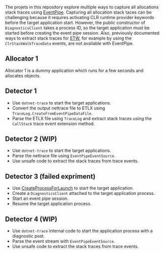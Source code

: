 The projets in this repository explore multiple ways to capture all allocations stack traces using [EventPipe](https://learn.microsoft.com/en-us/dotnet/core/diagnostics/eventpipe). Capturing all allocation stack taces can be challenging because it requires activating CLR runtime provider keywords before the target application start. However, the public constructor of `DiagnosticsClient` takes a process ID, so the target application must be started before creating the event pipe session. Also, previously documented ways to extract stack traces for [ETW](https://github.com/microsoft/perfview/blob/main/documentation/TraceEvent/TraceEventProgrammersGuide.md), for example by using the `ClrStackWalkTraceData` events, are not available with EventPipe.

## Allocator 1

Allocator 1 is a dummy application which runs for a few seconds and allocates objects.

## Detector 1

- Use `dotnet-trace` to start the target applications.
- Convert the output nettrace file to ETLX using `TraceLog.CreateFromEventPipeDataFile`.
- Parse the ETLX file using `TraceLog` and extract stack traces using the `CallStack` trace event extension method.

## Detector 2 (WIP)

- Use `dotnet-trace` to start the target applications.
- Parse the  nettrace file using `EventPipeEventSource`.
- Use unsafe code to extract the stack traces from trace events.

## Detector 3 (failed expriment)

- Use [CreateProcessForLaunch](https://learn.microsoft.com/en-us/dotnet/core/unmanaged-api/debugging/createprocessforlaunch-function) to start the target application.
- Create a `DiagnosticsClient` attached to the target application process.
- Start an event pipe session.
- Resume the target application process.

## Detector 4 (WIP)

- Use `dotnet-trace` internal code to start the application process with a diagnostic post.
- Parse the event stream with `EventPipeEventSource`.
- Use unsafe code to extract the stack traces from trace events.
